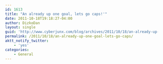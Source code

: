 ```yaml
---
id: 1613
title: "An already up one goal, lets go caps!'"
date: 2011-10-18T19:18:27-04:00
author: DizkoDan
layout: single
guid: 'http://www.cyberjunx.com/blog/archives/2011/10/18/an-already-up-one-goal-lets-go-caps/'
permalink: /2011/10/18/an-already-up-one-goal-lets-go-caps/
aktt_notify_twitter:
    - 'yes'
categories:
    - General
---
```


<div class="posterous_autopost"></div>